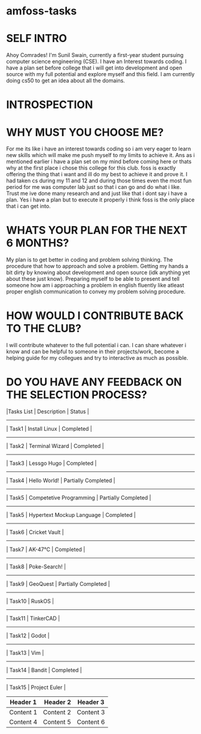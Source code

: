 # amfoss-tasks
# SELF INTRO
Ahoy Comrades!
I'm Sunil Swain, currently a first-year student pursuing computer science engineering (CSE). I have an Interest towards coding. I have a plan set before college that i will get into development and open source with my full potential and explore myself and this field. I am currently doing cs50 to get an idea about all the domains.
# INTROSPECTION
# WHY MUST YOU CHOOSE ME?
For me its like i have an interest towards coding so i am very eager to learn new skills which will make me push myself to my limits to achieve it. Ans as i mentioned earlier i have a plan set on my mind before coming here or thats why at the first place i chose this college for this club. foss is exactly offering the thing that i want and ill do my best to achieve it and prove it. I had taken cs during my 11 and 12 and during those times even the most fun period for me was computer lab just so that i can go and do what i like. Trust me ive done many research and and just like that i dont say i have a plan. Yes i have a plan but to execute it properly i think foss is the only place that i can get into. 
# WHATS YOUR PLAN FOR THE NEXT 6 MONTHS?
My plan is to get better in coding and problem solving thinking. The procedure that how to approach and solve a problem. Getting my hands a bit dirty by knowing about development and open source (idk anything yet about these just know). Preparing myself to be able to present and tell someone how am i approaching a problem in english fluently like atleast proper english communication to convey my problem solving procedure.
# HOW WOULD I CONTRIBUTE BACK TO THE CLUB?
I will contribute whatever to the full potential i can. I can share whatever i know and can be helpful to someone in their projects/work, become a helping guide for my collegues and try to interactive as much as possible.
# DO YOU HAVE ANY FEEDBACK ON THE SELECTION PROCESS?

|Tasks List | Description | Status |
 ---            ---           ---
| Task1 | Install Linux | Completed |
---            ---           ---
| Task2 | Terminal Wizard | Completed |
---            ---           ---
| Task3 | Lessgo Hugo | Completed |
---            ---           ---
| Task4 | Hello World! | Partially Completed |
---            ---           ---
| Task5 | Competetive Programming | Partially Completed |
---            ---           ---
| Task5 | Hypertext Mockup Language | Completed |
---            ---           ---
| Task6 | Cricket Vault |
---            ---           ---
| Task7 | AK-47℃ | Completed |
---            ---           ---
| Task8 | Poke-Search! |
---            ---           ---
| Task9 | GeoQuest | Partially Completed |
---            ---           ---
| Task10 | RuskOS |
---            ---           ---
| Task11 | TinkerCAD |
---            ---           ---
| Task12 | Godot |
---            ---           ---
| Task13 | Vim |
---            ---           ---
| Task14 | Bandit | Completed |
---            ---           ---
| Task15 | Project Euler |

| Header 1 | Header 2 | Header 3 |
| -------- | -------: | :------: |
| Content 1| Content 2| Content 3|
| Content 4| Content 5| Content 6|
